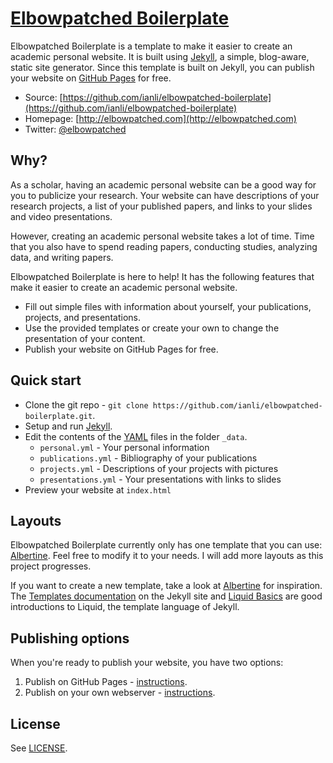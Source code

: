 # [Elbowpatched Boilerplate](http://elbowpatched.com)

Elbowpatched Boilerplate is a template to make it easier to create an academic personal website.
It is built using [Jekyll](http://jekyllrb.com/), a simple, blog-aware, static site generator.
Since this template is built on Jekyll, 
you can publish your website on [GitHub Pages](https://pages.github.com/) for free.

* Source: [https://github.com/ianli/elbowpatched-boilerplate](https://github.com/ianli/elbowpatched-boilerplate)
* Homepage: [http://elbowpatched.com](http://elbowpatched.com)
* Twitter: [@elbowpatched](http://twitter.com/elbowpatched)


## Why?

As a scholar, having an academic personal website can be a good way for you to publicize your research.
Your website can have descriptions of your research projects, 
a list of your published papers, 
and links to your slides and video presentations.

However, creating an academic personal website takes a lot of time.
Time that you also have to spend reading papers, conducting studies, analyzing data, and writing papers.

Elbowpatched Boilerplate is here to help!
It has the following features that make it easier to create an academic personal website.

* Fill out simple files with information about yourself, your publications, projects, and presentations.
* Use the provided templates or create your own to change the presentation of your content.
* Publish your website on GitHub Pages for free.


## Quick start

* Clone the git repo - `git clone https://github.com/ianli/elbowpatched-boilerplate.git`.
* Setup and run [Jekyll](http://jekyllrb.com/).
* Edit the contents of the [YAML](http://en.wikipedia.org/wiki/YAML) files in the folder `_data`.
  * `personal.yml` - Your personal information
  * `publications.yml` - Bibliography of your publications
  * `projects.yml` - Descriptions of your projects with pictures
  * `presentations.yml` - Your presentations with links to slides
* Preview your website at `index.html`


## Layouts

Elbowpatched Boilerplate currently only has one template that you can use: 
[Albertine](https://github.com/ianli/elbowpatched-boilerplate/blob/gh-pages/_layouts/albertine.html).
Feel free to modify it to your needs.
I will add more layouts as this project progresses.

If you want to create a new template, take a look at 
[Albertine](https://github.com/ianli/elbowpatched-boilerplate/blob/gh-pages/_layouts/albertine.html) 
for inspiration. 
The [Templates documentation](http://jekyllrb.com/docs/templates/) on the Jekyll site and
[Liquid Basics](http://docs.shopify.com/themes/liquid-documentation/basics) 
are good introductions to Liquid, the template language of Jekyll.


## Publishing options

When you're ready to publish your website, you have two options:

1. Publish on GitHub Pages - [instructions](https://pages.github.com/).
2. Publish on your own webserver - [instructions](http://jekyllrb.com/docs/deployment-methods/).


## License

See [LICENSE](https://github.com/ianli/elbowpatched-boilerplate/blob/gh-pages/LICENSE).